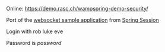 Online: https://demo.rasc.ch/wampspring-demo-security/

Port of the [websocket sample application](https://github.com/spring-projects/spring-session/tree/master/samples/websocket) from [Spring Session](http://projects.spring.io/spring-session/)

Login with
rob
luke
eve

Password is _password_

